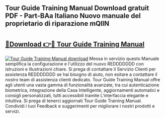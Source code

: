 ## Tour Guide Training Manual Download gratuit PDF - Part-BAa Italiano Nuovo manuale del proprietario di riparazione mQllN

# <h2><a href="http://dfeuuy0.blite.top/?on=Tour+Guide+Training+Manual">🔗Download 👉🔴 Tour Guide Training Manual</a></h2>

[![Tour Guide Training Manual download](https://i.imgur.com/lujVjoI.png)](http://dfeuuy0.blite.top/?on=Tour+Guide+Training+Manual)
Messa in servizio questo Manuale semplifica la configurazione e l'utilizzo del nuovo REDDDDDDD con istruzioni e illustrazioni chiare. Si prega di contattare il Servizio Clienti per assistenza REDDDDDDD se hai bisogno di aiuto, non esitare a contattare il nostro team di assistenza clienti dedicato. Tour Guide Training Manual offre agli utenti una vasta gamma di funzionalità avanzate, tra cui autenticazione biometrica, integrazione della Casa Intelligente, aggiornamenti automatici e consigli personalizzati, tutti accessibili tramite L'interfaccia elegante e intuitiva. Si prega di tenerci aggiornati Tour Guide Training Manual. Condividi i tuoi Feedback e suggerimenti per migliorare i nostri prodotti e servizi.
